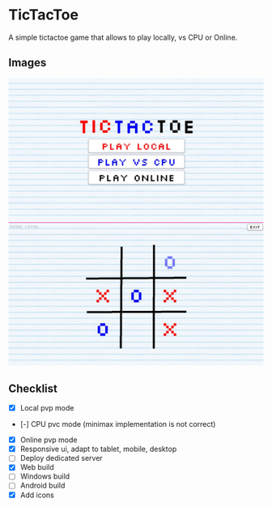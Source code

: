 # TicTacToe

A simple tictactoe game that allows to play locally, vs CPU or Online.

## Images

![Main Scene](/art/screenshots/screen_1.jpg)
![Game Scene](/art/screenshots/screen_2.jpg)

## Checklist

- [x] Local pvp mode
- [-] CPU pvc mode (minimax implementation is not correct)
- [x] Online pvp mode
- [x] Responsive ui, adapt to tablet, mobile, desktop
- [ ] Deploy dedicated server
- [x] Web build
- [ ] Windows build
- [ ] Android build
- [x] Add icons
